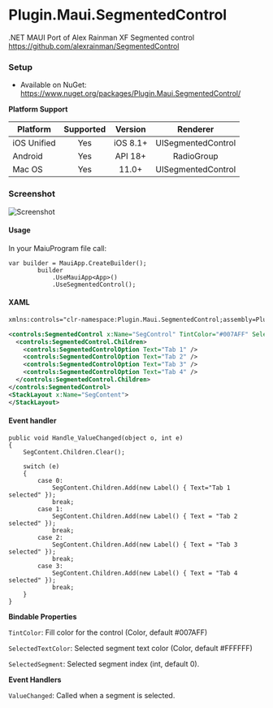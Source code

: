 # Plugin.Maui.SegmentedControl
.NET MAUI Port of Alex Rainman XF Segmented control https://github.com/alexrainman/SegmentedControl
### Setup
* Available on NuGet: https://www.nuget.org/packages/Plugin.Maui.SegmentedControl/


**Platform Support**

|Platform|Supported|Version|Renderer|
| ------------------- | :-----------: | :-----------: | :------------------: |
|iOS Unified|Yes|iOS 8.1+|UISegmentedControl|
|Android|Yes|API 18+|RadioGroup|
|Mac OS  |Yes| 11.0+|UISegmentedControl|

### Screenshot
![Screenshot](https://github.com/yurkinh/Plugin.Maui.SegmentedControl/assets/17849938/d184c9a2-093c-4bc9-8546-35dfe0c5de87)

#### Usage

In your MaiuProgram file call:

```
var builder = MauiApp.CreateBuilder();
		builder
			.UseMauiApp<App>()
			.UseSegmentedControl();
```

#### XAML

```xml
xmlns:controls="clr-namespace:Plugin.Maui.SegmentedControl;assembly=Plugin.Maui.SegmentedControl"
```

```xml
<controls:SegmentedControl x:Name="SegControl" TintColor="#007AFF" SelectedSegment="0">
  <controls:SegmentedControl.Children>
    <controls:SegmentedControlOption Text="Tab 1" />
    <controls:SegmentedControlOption Text="Tab 2" />
    <controls:SegmentedControlOption Text="Tab 3" />
    <controls:SegmentedControlOption Text="Tab 4" />
  </controls:SegmentedControl.Children>
</controls:SegmentedControl>
<StackLayout x:Name="SegContent">
</StackLayout>
```

#### Event handler

```
public void Handle_ValueChanged(object o, int e)
{
	SegContent.Children.Clear();

	switch (e)
	{
		case 0:
			SegContent.Children.Add(new Label() { Text="Tab 1 selected" });
			break;
		case 1:
			SegContent.Children.Add(new Label() { Text = "Tab 2 selected" });
			break;
		case 2:
			SegContent.Children.Add(new Label() { Text = "Tab 3 selected" });
			break;
		case 3:
			SegContent.Children.Add(new Label() { Text = "Tab 4 selected" });
			break;
	}
}
```

**Bindable Properties**

```TintColor```: Fill color for the control (Color, default #007AFF)

```SelectedTextColor```: Selected segment text color (Color, default #FFFFFF)

```SelectedSegment```: Selected segment index (int, default 0).

**Event Handlers**

```ValueChanged```: Called when a segment is selected.
